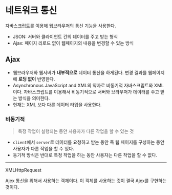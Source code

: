 # 네트워크 통신

자바스크립트를 이용해 웹브라우저의 통신 기능을 사용한다. 
* JSON: 서버와 클라이언트 간의 데이터를 주고 받는 형식
* Ajax: 페이지 리로드 없이 웹페이지의 내용을 변경할 수 있는 방식

## Ajax

* 웹브라우저와 웹서버가 **내부적으로** 데이터 통신을 하게된다. 변경 결과를 웹페이지에 **로딩 없이** 반영한다.
* Asynchronous JavaScript and XML의 약자로 비동기적 자바스크립트와 XML이다. 자바스크립트를 이용해서 비동기적으로 서버와 브라우저가 데이터를 주고 받는 방식을 의미한다. 
* 현재는 XML 보다 다른 데이터 타입을 사용한다. 

### 비동기적
> 특정 작업이 실행되는 동안 사용자가 다른 작업을 할 수 있는 것
* `client`에서 `server`로 데이터를 요청하고 받는 동안 즉 웹 페이지를 구성하는 동안 사용자가 다른 작업을 할 수 있다.
* 동기적 방식은 반대로 특정 작업을 하는 동안 사용자는 다른 작업을 할 수 없다.

---

XMLHttpRequest

Ajex 통신을 위해서 사용하는 객체이다. 이 객체를 사용하는 것이 결국 Ajex를 구현하는 것이다. 

